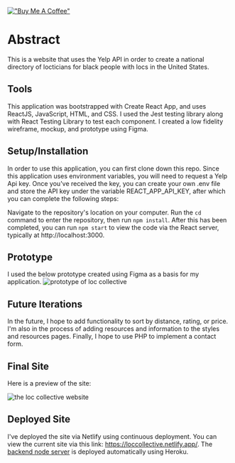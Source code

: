 [!["Buy Me A Coffee"](https://www.buymeacoffee.com/assets/img/custom_images/orange_img.png)](https://www.buymeacoffee.com/decemberthedeveloper)

# Abstract

This is a website that uses the Yelp API in order to create a national directory of locticians for black people with locs in the United States.

## Tools
This application was bootstrapped with Create React App, and uses ReactJS, JavaScript, HTML, and CSS. I used the Jest testing library along with React Testing Library to test each component. I created a low fidelity wireframe, mockup, and prototype using Figma.

## Setup/Installation

In order to use this application, you can first clone down this repo. Since this application uses environment variables, you will need to request a Yelp Api key. Once you've received the key, you can create your own .env file and store the API key under the variable REACT_APP_API_KEY, after which you can complete the following steps:

Navigate to the repository's location on your computer. Run the `cd` command to enter the repository, then run `npm install`. After this has been completed, you can run `npm start` to view the code via the React server, typically at http://localhost:3000.

## Prototype
I used the below prototype created using Figma as a basis for my application.
![prototype of loc collective](https://media.giphy.com/media/KeQxtu4ArJUoRDQNyK/giphy.gif)

## Future Iterations
In the future, I hope to add functionality to sort by distance, rating, or price. I'm also in the process of adding resources and information to the styles and resources pages. Finally, I hope to use PHP to implement a contact form.

## Final Site
Here is a preview of the site:

![the loc collective website](https://media.giphy.com/media/RNbrMw5S2S8GFoA9hO/giphy.gif)

## Deployed Site
I've deployed the site via Netlify using continuous deployment. You can view the current site via this link: https://loccollective.netlify.app/. The [backend node server](https://github.com/garnetred/loc-collective-backend) is deployed automatically using Heroku.
